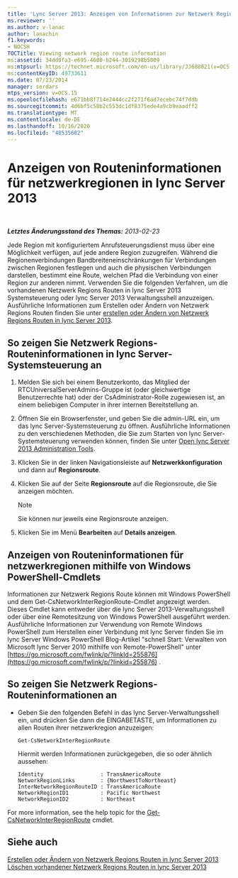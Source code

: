 ```yaml
---
title: 'Lync Server 2013: Anzeigen von Informationen zur Netzwerk Regions Route'
ms.reviewer: ''
ms.author: v-lanac
author: lanachin
f1.keywords:
- NOCSH
TOCTitle: Viewing network region route information
ms:assetid: 34dd9fa3-e695-4680-b244-3019298b5009
ms:mtpsurl: https://technet.microsoft.com/en-us/library/JJ688021(v=OCS.15)
ms:contentKeyID: 49733611
ms.date: 07/23/2014
manager: serdars
mtps_version: v=OCS.15
ms.openlocfilehash: e671bb8f714e2444cc2f271f6ad7ecebc74f7ddb
ms.sourcegitcommit: 4d6bf5c58b2c553dc1df8375ede4a9cb9eaadff2
ms.translationtype: MT
ms.contentlocale: de-DE
ms.lasthandoff: 10/16/2020
ms.locfileid: "48535682"
---
```

# <a name="viewing-network-region-route-information-in-lync-server-2013"></a>Anzeigen von Routeninformationen für netzwerkregionen in lync Server 2013

<div data-xmlns="http://www.w3.org/1999/xhtml">

<div class="topic" data-xmlns="http://www.w3.org/1999/xhtml" data-msxsl="urn:schemas-microsoft-com:xslt" data-cs="https://msdn.microsoft.com/">

<div data-asp="https://msdn2.microsoft.com/asp">



</div>

<div id="mainSection">

<div id="mainBody">

<span> </span>

_**Letztes Änderungsstand des Themas:** 2013-02-23_

Jede Region mit konfiguriertem Anrufsteuerungsdienst muss über eine Möglichkeit verfügen, auf jede andere Region zuzugreifen. Während die Regionenverbindungen Bandbreiteneinschränkungen für Verbindungen zwischen Regionen festlegen und auch die physischen Verbindungen darstellen, bestimmt eine Route, welchen Pfad die Verbindung von einer Region zur anderen nimmt. Verwenden Sie die folgenden Verfahren, um die vorhandenen Netzwerk Regions Routen in lync Server 2013 Systemsteuerung oder lync Server 2013 Verwaltungsshell anzuzeigen. Ausführliche Informationen zum Erstellen oder Ändern von Netzwerk Regions Routen finden Sie unter [erstellen oder Ändern von Netzwerk Regions Routen in lync Server 2013](lync-server-2013-creating-or-modifying-network-region-routes.md).

<div>

## <a name="to-view-network-region-route-information-in-lync-server-control-panel"></a>So zeigen Sie Netzwerk Regions-Routeninformationen in lync Server-Systemsteuerung an

1.  Melden Sie sich bei einem Benutzerkonto, das Mitglied der RTCUniversalServerAdmins-Gruppe ist (oder gleichwertige Benutzerrechte hat) oder der CsAdministrator-Rolle zugewiesen ist, an einem beliebigen Computer in ihrer internen Bereitstellung an.

2.  Öffnen Sie ein Browserfenster, und geben Sie die admin-URL ein, um das lync Server-Systemsteuerung zu öffnen. Ausführliche Informationen zu den verschiedenen Methoden, die Sie zum Starten von lync Server-Systemsteuerung verwenden können, finden Sie unter [Open lync Server 2013 Administration Tools](lync-server-2013-open-lync-server-administrative-tools.md).

3.  Klicken Sie in der linken Navigationsleiste auf **Netzwerkkonfiguration** und dann auf **Regionsroute**.

4.  Klicken Sie auf der Seite **Regionsroute** auf die Regionsroute, die Sie anzeigen möchten.
    
    <div>
    

    > [!NOTE]  
    > Sie können nur jeweils eine Regionsroute anzeigen.

    
    </div>

5.  Klicken Sie im Menü **Bearbeiten** auf **Details anzeigen**.

</div>

<div>

## <a name="viewing-network-region-route-information-by-using-windows-powershell-cmdlets"></a>Anzeigen von Routeninformationen für netzwerkregionen mithilfe von Windows PowerShell-Cmdlets

Informationen zur Netzwerk Regions Route können mit Windows PowerShell und dem Get-CsNetworkInterRegionRoute-Cmdlet angezeigt werden. Dieses Cmdlet kann entweder über die lync Server 2013-Verwaltungsshell oder über eine Remotesitzung von Windows PowerShell ausgeführt werden. Ausführliche Informationen zur Verwendung von Remote Windows PowerShell zum Herstellen einer Verbindung mit lync Server finden Sie im lync Server Windows PowerShell Blog-Artikel "schnell Start: Verwalten von Microsoft lync Server 2010 mithilfe von Remote-PowerShell" unter [https://go.microsoft.com/fwlink/p/?linkId=255876](https://go.microsoft.com/fwlink/p/?linkid=255876) .

<div>

## <a name="to-view-network-region-route-information"></a>So zeigen Sie Netzwerk Regions-Routeninformationen an

  - Geben Sie den folgenden Befehl in das lync Server-Verwaltungsshell ein, und drücken Sie dann die EINGABETASTE, um Informationen zu allen Routen ihrer netzwerkregion anzuzeigen:
    
        Get-CsNetworkInterRegionRoute
    
    Hiermit werden Informationen zurückgegeben, die so oder ähnlich aussehen:
    
        Identity                  : TransAmericaRoute
        NetworkRegionLinks        : {NorthwestToNortheast}
        InterNetworkRegionRouteID : TransAmericaRoute
        NetworkRegionID1          : Pacific Northwest
        NetworkRegionID2          : Northeast

</div>

For more information, see the help topic for the [Get-CsNetworkInterRegionRoute](https://docs.microsoft.com/powershell/module/skype/Get-CsNetworkInterRegionRoute) cmdlet.

</div>

<div>

## <a name="see-also"></a>Siehe auch


[Erstellen oder Ändern von Netzwerk Regions Routen in lync Server 2013](lync-server-2013-creating-or-modifying-network-region-routes.md)  
[Löschen vorhandener Netzwerk Regions Routen in lync Server 2013](lync-server-2013-deleting-existing-network-region-routes.md)  
  

</div>

</div>

<span> </span>

</div>

</div>

</div>

